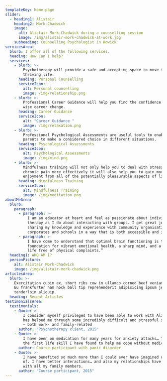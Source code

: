 ```yaml
---
templateKey: home-page
slider:
  - heading1: Alistair
    heading2: Mork-Chadwick
    image:
      alt: Alistair Mork-Chadwick during a counselling session
      image: /img/alistair-mork-chadwick-at-work.jpg
    subheading: Counselling Psychologist in Howick
servicesArea:
  blurb: I offer all of the following services.
  heading: How Can I help?
  services:
    - blurb: >-
        Psychotherapy will provide a safe and accepting space to move towards a
        thriving life.
      heading: Personal Counselling
      serviceIcon:
        alt: Personal counselling
        image: /img/relationship.png
    - blurb: >-
        Professional Career Guidance will help you find the confidence to make a
        wise career change.
      heading: Career Guidance
      serviceIcon:
        alt: "Career Guidance "
        image: /img/relaxation.png
    - blurb: >-
        Professional Psychological Assessments are useful tools to enable
        parents to make a considered choice in different situations.
      heading: Psychological Assessments
      serviceIcon:
        alt: Psychological Assessments
        image: /img/mind.png
    - blurb: >-
        Mindfulness training will not only help you to deal with stress or
        chronic pain more effectively it will also help you to gain more
        enjoyment from all of the potentially pleasurable aspects of life.
      heading: Mindfulness Training
      serviceIcon:
        alt: Mindfulness Training
        image: /img/meditation.png
aboutMeArea:
  blurb:
    paragraph:
      - paragraph: >-
          I am an educator at heart and feel as passionate about individual
          therapy as I do about interacting with groups. I get great joy from
          sharing my knowledge and experience with community organisations,
          corporates and schools in a way that is both accessible and inspiring.
      - paragraph: >-
          I have come to understand that optimal brain functioning is the
          foundation for vibrant emotional health, a sharp mind, and a healthy
          life free of physical complaints.”
  heading1: WHO AM I?
  personPicture:
    alt: Alistair Mork-Chadwick
    image: /img/alistair-mork-chadwick.png
articlesArea:
  blurb: >-
    Exercitation cupim ex, short ribs cow in ullamco corned beef veniam kevin.
    Eu frankfurter ham hock ball tip reprehenderit adipisicing ipsum jerky
    tenderloin aliquip.
  heading: Recent Articles
testimonialsArea:
  testimonials:
    - Quote: >-
        I consider myself privileged to have been able to work with Alistair. He
        has helped me through some incredibly difficult and stressful situations
        – both work- and family-related
      author: "Psychotherapy client, 2015"
    - Quote: >-
        I have been on medication for many years for anxiety attacks… This is
        the first life skill I have found to help me cope without medication.
      author: Course participant with panic disorder
    - Quote: >-
        I have benefited so much more than I could ever have imagined or dreamt
        of. I have better interactions… and also my relationships have improved
        with all my family members.
      author: "Course participant, 2015"
---
```

